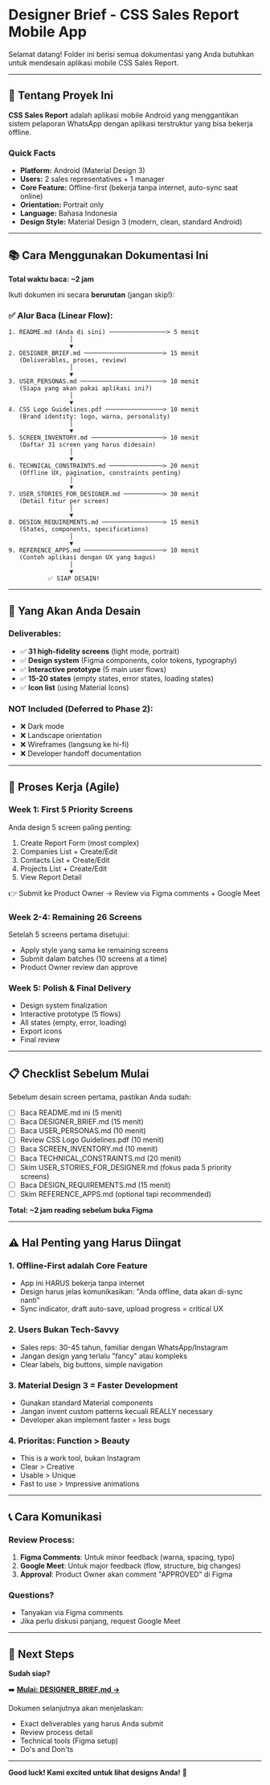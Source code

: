 # Designer Brief - CSS Sales Report Mobile App

Selamat datang! Folder ini berisi semua dokumentasi yang Anda butuhkan untuk mendesain aplikasi mobile CSS Sales Report.

---

## 🎯 Tentang Proyek Ini

**CSS Sales Report** adalah aplikasi mobile Android yang menggantikan sistem pelaporan WhatsApp dengan aplikasi terstruktur yang bisa bekerja offline.

### Quick Facts
- **Platform:** Android (Material Design 3)
- **Users:** 2 sales representatives + 1 manager
- **Core Feature:** Offline-first (bekerja tanpa internet, auto-sync saat online)
- **Orientation:** Portrait only
- **Language:** Bahasa Indonesia
- **Design Style:** Material Design 3 (modern, clean, standard Android)

---

## 📚 Cara Menggunakan Dokumentasi Ini

**Total waktu baca: ~2 jam**

Ikuti dokumen ini secara **berurutan** (jangan skip!):

### ✅ **Alur Baca (Linear Flow):**

```
1. README.md (Anda di sini) ────────────────> 5 menit
                 │
                 ▼
2. DESIGNER_BRIEF.md ──────────────────────> 15 menit
   (Deliverables, proses, review)
                 │
                 ▼
3. USER_PERSONAS.md ───────────────────────> 10 menit
   (Siapa yang akan pakai aplikasi ini?)
                 │
                 ▼
4. CSS Logo Guidelines.pdf ────────────────> 10 menit
   (Brand identity: logo, warna, personality)
                 │
                 ▼
5. SCREEN_INVENTORY.md ────────────────────> 10 menit
   (Daftar 31 screen yang harus didesain)
                 │
                 ▼
6. TECHNICAL_CONSTRAINTS.md ───────────────> 20 menit
   (Offline UX, pagination, constraints penting)
                 │
                 ▼
7. USER_STORIES_FOR_DESIGNER.md ───────────> 30 menit
   (Detail fitur per screen)
                 │
                 ▼
8. DESIGN_REQUIREMENTS.md ─────────────────> 15 menit
   (States, components, specifications)
                 │
                 ▼
9. REFERENCE_APPS.md ──────────────────────> 10 menit
   (Contoh aplikasi dengan UX yang bagus)
                 │
                 ▼
           ✅ SIAP DESAIN!
```

---

## 🎨 Yang Akan Anda Desain

### **Deliverables:**
- ✅ **31 high-fidelity screens** (light mode, portrait)
- ✅ **Design system** (Figma components, color tokens, typography)
- ✅ **Interactive prototype** (5 main user flows)
- ✅ **15-20 states** (empty states, error states, loading states)
- ✅ **Icon list** (using Material Icons)

### **NOT Included (Deferred to Phase 2):**
- ❌ Dark mode
- ❌ Landscape orientation
- ❌ Wireframes (langsung ke hi-fi)
- ❌ Developer handoff documentation

---

## 🚀 Proses Kerja (Agile)

### **Week 1: First 5 Priority Screens**
Anda design 5 screen paling penting:
1. Create Report Form (most complex)
2. Companies List + Create/Edit
3. Contacts List + Create/Edit
4. Projects List + Create/Edit
5. View Report Detail

👉 Submit ke Product Owner → Review via Figma comments + Google Meet

### **Week 2-4: Remaining 26 Screens**
Setelah 5 screens pertama disetujui:
- Apply style yang sama ke remaining screens
- Submit dalam batches (10 screens at a time)
- Product Owner review dan approve

### **Week 5: Polish & Final Delivery**
- Design system finalization
- Interactive prototype (5 flows)
- All states (empty, error, loading)
- Export icons
- Final review

---

## 📋 Checklist Sebelum Mulai

Sebelum desain screen pertama, pastikan Anda sudah:

- [ ] Baca README.md ini (5 menit)
- [ ] Baca DESIGNER_BRIEF.md (15 menit)
- [ ] Baca USER_PERSONAS.md (10 menit)
- [ ] Review CSS Logo Guidelines.pdf (10 menit)
- [ ] Baca SCREEN_INVENTORY.md (10 menit)
- [ ] Baca TECHNICAL_CONSTRAINTS.md (20 menit)
- [ ] Skim USER_STORIES_FOR_DESIGNER.md (fokus pada 5 priority screens)
- [ ] Baca DESIGN_REQUIREMENTS.md (15 menit)
- [ ] Skim REFERENCE_APPS.md (optional tapi recommended)

**Total: ~2 jam reading sebelum buka Figma**

---

## ⚠️ Hal Penting yang Harus Diingat

### **1. Offline-First adalah Core Feature**
- App ini HARUS bekerja tanpa internet
- Design harus jelas komunikasikan: "Anda offline, data akan di-sync nanti"
- Sync indicator, draft auto-save, upload progress = critical UX

### **2. Users Bukan Tech-Savvy**
- Sales reps: 30-45 tahun, familiar dengan WhatsApp/Instagram
- Jangan design yang terlalu "fancy" atau kompleks
- Clear labels, big buttons, simple navigation

### **3. Material Design 3 = Faster Development**
- Gunakan standard Material components
- Jangan invent custom patterns kecuali REALLY necessary
- Developer akan implement faster = less bugs

### **4. Prioritas: Function > Beauty**
- This is a work tool, bukan Instagram
- Clear > Creative
- Usable > Unique
- Fast to use > Impressive animations

---

## 📞 Cara Komunikasi

### **Review Process:**
1. **Figma Comments**: Untuk minor feedback (warna, spacing, typo)
2. **Google Meet**: Untuk major feedback (flow, structure, big changes)
3. **Approval**: Product Owner akan comment "APPROVED" di Figma

### **Questions?**
- Tanyakan via Figma comments
- Jika perlu diskusi panjang, request Google Meet

---

## 🎯 Next Steps

**Sudah siap?**

➡️ **[Mulai: DESIGNER_BRIEF.md →](./DESIGNER_BRIEF.md)**

Dokumen selanjutnya akan menjelaskan:
- Exact deliverables yang harus Anda submit
- Review process detail
- Technical tools (Figma setup)
- Do's and Don'ts

---

**Good luck! Kami excited untuk lihat designs Anda!** 🎨
